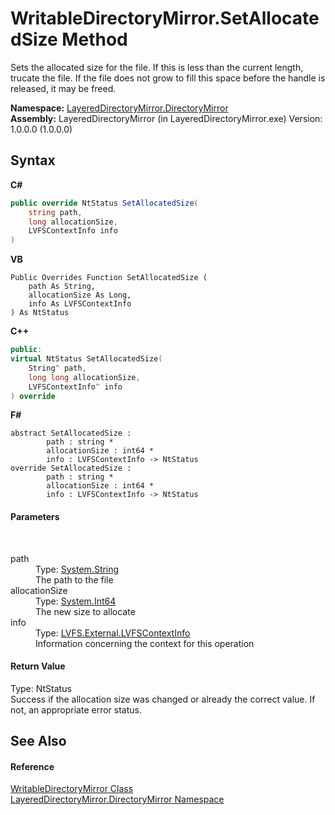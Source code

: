 # WritableDirectoryMirror.SetAllocatedSize Method 
 

Sets the allocated size for the file. If this is less than the current length, trucate the file. If the file does not grow to fill this space before the handle is released, it may be freed.

**Namespace:**&nbsp;<a href="8e43a026-b829-c5d6-efc2-1a8c2a152363">LayeredDirectoryMirror.DirectoryMirror</a><br />**Assembly:**&nbsp;LayeredDirectoryMirror (in LayeredDirectoryMirror.exe) Version: 1.0.0.0 (1.0.0.0)

## Syntax

**C#**<br />
``` C#
public override NtStatus SetAllocatedSize(
	string path,
	long allocationSize,
	LVFSContextInfo info
)
```

**VB**<br />
``` VB
Public Overrides Function SetAllocatedSize ( 
	path As String,
	allocationSize As Long,
	info As LVFSContextInfo
) As NtStatus
```

**C++**<br />
``` C++
public:
virtual NtStatus SetAllocatedSize(
	String^ path, 
	long long allocationSize, 
	LVFSContextInfo^ info
) override
```

**F#**<br />
``` F#
abstract SetAllocatedSize : 
        path : string * 
        allocationSize : int64 * 
        info : LVFSContextInfo -> NtStatus 
override SetAllocatedSize : 
        path : string * 
        allocationSize : int64 * 
        info : LVFSContextInfo -> NtStatus 
```


#### Parameters
&nbsp;<dl><dt>path</dt><dd>Type: <a href="http://msdn2.microsoft.com/en-us/library/s1wwdcbf" target="_blank">System.String</a><br />The path to the file</dd><dt>allocationSize</dt><dd>Type: <a href="http://msdn2.microsoft.com/en-us/library/6yy583ek" target="_blank">System.Int64</a><br />The new size to allocate</dd><dt>info</dt><dd>Type: <a href="09c74a4d-3965-0d4b-f9f9-f9b54f7d56d9">LVFS.External.LVFSContextInfo</a><br />Information concerning the context for this operation</dd></dl>

#### Return Value
Type: NtStatus<br />Success if the allocation size was changed or already the correct value. If not, an appropriate error status.

## See Also


#### Reference
<a href="c822f227-d250-a635-4d8e-a5558d8b91b9">WritableDirectoryMirror Class</a><br /><a href="8e43a026-b829-c5d6-efc2-1a8c2a152363">LayeredDirectoryMirror.DirectoryMirror Namespace</a><br />